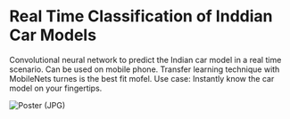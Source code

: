 # Real Time Classification of Inddian Car Models

Convolutional neural network to predict the Indian car model in a real time scenario. Can be used on mobile phone. Transfer learning technique with MobileNets turnes is the best fit mofel.
Use case: Instantly know the car model on your fingertips.


![Poster (JPG)](https://user-images.githubusercontent.com/71747522/123552594-78fe5e80-d794-11eb-942e-cba79d8b6670.jpg)

